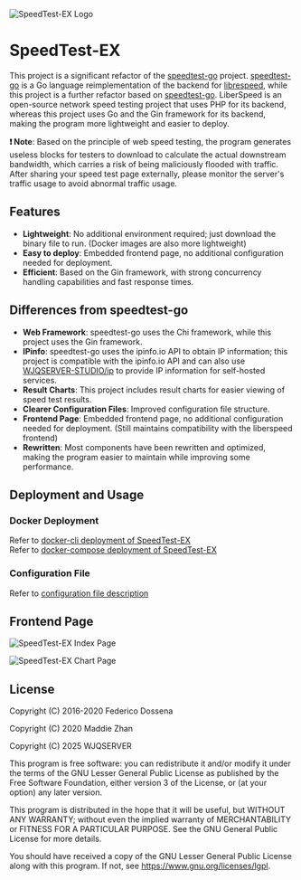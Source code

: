 ![SpeedTest-EX Logo](https://raw.githubusercontent.com/WJQSERVER/speedtest-ex/main/web/pages/favicon_inverted.png)

# SpeedTest-EX

This project is a significant refactor of the [speedtest-go](https://github.com/librespeed/speedtest-go) project. [speedtest-go](https://github.com/librespeed/speedtest-go) is a Go language reimplementation of the backend for [librespeed](https://github.com/librespeed/speedtest), while this project is a further refactor based on [speedtest-go](https://github.com/librespeed/speedtest-go). LiberSpeed is an open-source network speed testing project that uses PHP for its backend, whereas this project uses Go and the Gin framework for its backend, making the program more lightweight and easier to deploy.

**❗ Note**: Based on the principle of web speed testing, the program generates useless blocks for testers to download to calculate the actual downstream bandwidth, which carries a risk of being maliciously flooded with traffic. After sharing your speed test page externally, please monitor the server's traffic usage to avoid abnormal traffic usage.

## Features
- **Lightweight**: No additional environment required; just download the binary file to run. (Docker images are also more lightweight)
- **Easy to deploy**: Embedded frontend page, no additional configuration needed for deployment.
- **Efficient**: Based on the Gin framework, with strong concurrency handling capabilities and fast response times.

## Differences from speedtest-go
- **Web Framework**: speedtest-go uses the Chi framework, while this project uses the Gin framework.
- **IPinfo**: speedtest-go uses the ipinfo.io API to obtain IP information; this project is compatible with the ipinfo.io API and can also use [WJQSERVER-STUDIO/ip](https://github.com/WJQSERVER-STUDIO/ip) to provide IP information for self-hosted services.
- **Result Charts**: This project includes result charts for easier viewing of speed test results.
- **Clearer Configuration Files**: Improved configuration file structure.
- **Frontend Page**: Embedded frontend page, no additional configuration needed for deployment. (Still maintains compatibility with the liberspeed frontend)
- **Rewritten**: Most components have been rewritten and optimized, making the program easier to maintain while improving some performance.

## Deployment and Usage
### Docker Deployment
Refer to [docker-cli deployment of SpeedTest-EX](https://github.com/WJQSERVER/speedtest-ex/blob/main/docs/docker/docker-cli_en.md)  
Refer to [docker-compose deployment of SpeedTest-EX](https://github.com/WJQSERVER/speedtest-ex/blob/main/docs/docker/docker-compose_en.md)

### Configuration File
Refer to [configuration file description](https://github.com/WJQSERVER/speedtest-ex/blob/main/docs/config/config_en.md)

## Frontend Page

![SpeedTest-EX Index Page](https://webp.wjqserver.com/speedtest-ex/index.png)

![SpeedTest-EX Chart Page](https://webp.wjqserver.com/speedtest-ex/chart.png)

## License
Copyright (C) 2016-2020 Federico Dossena

Copyright (C) 2020 Maddie Zhan

Copyright (C) 2025 WJQSERVER

This program is free software: you can redistribute it and/or modify
it under the terms of the GNU Lesser General Public License as published by
the Free Software Foundation, either version 3 of the License, or
(at your option) any later version.

This program is distributed in the hope that it will be useful,
but WITHOUT ANY WARRANTY; without even the implied warranty of
MERCHANTABILITY or FITNESS FOR A PARTICULAR PURPOSE.  See the
GNU General Public License for more details.

You should have received a copy of the GNU Lesser General Public License
along with this program.  If not, see <https://www.gnu.org/licenses/lgpl>.

